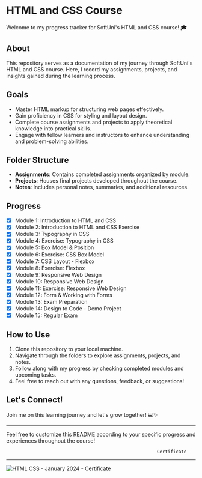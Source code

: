 # HTML and CSS Course 

Welcome to my progress tracker for SoftUni's HTML and CSS course! 🎓

## About

This repository serves as a documentation of my journey through SoftUni's HTML and CSS course. Here, I record my assignments, projects, and insights gained during the learning process.

## Goals

- Master HTML markup for structuring web pages effectively.
- Gain proficiency in CSS for styling and layout design.
- Complete course assignments and projects to apply theoretical knowledge into practical skills.
- Engage with fellow learners and instructors to enhance understanding and problem-solving abilities.

## Folder Structure

- **Assignments**: Contains completed assignments organized by module.
- **Projects**: Houses final projects developed throughout the course.
- **Notes**: Includes personal notes, summaries, and additional resources.

## Progress

- [x] Module 1: Introduction to HTML and CSS
- [x] Module 2: Introduction to HTML and CSS Exercise
- [x] Module 3: Typography in CSS
- [x] Module 4: Exercise: Typography in CSS
- [x] Module 5: Box Model & Position
- [x] Module 6: Exercise: CSS Box Model
- [x] Module 7: CSS Layout - Flexbox
- [x] Module 8: Exercise: Flexbox
- [x] Module 9: Responsive Web Design
- [x] Module 10: Responsive Web Design
- [x] Module 11: Exercise: Responsive Web Design
- [x] Module 12: Form & Working with Forms
- [x] Module 13: Exam Preparation
- [x] Module 14: Design to Code - Demo Project
- [x] Module 15: Regular Exam

## How to Use

1. Clone this repository to your local machine.
2. Navigate through the folders to explore assignments, projects, and notes.
3. Follow along with my progress by checking completed modules and upcoming tasks.
4. Feel free to reach out with any questions, feedback, or suggestions!

## Let's Connect!

Join me on this learning journey and let's grow together! 💻✨

---

Feel free to customize this README according to your specific progress and experiences throughout the course!

                                                            Certificate
---

![HTML   CSS - January 2024 - Certificate](https://github.com/Mart0GD/HTML-CSS/assets/122825014/3928e852-a82a-42ff-a313-80cb619b1ad8)




